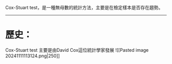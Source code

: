 Cox-Stuart test，是一種無母數的統計方法，主要是在檢定樣本是否存在趨勢。
- - -
# 歷史：
Cox-Stuart test 主要是由David Cox這位統計學家發展
![[Pasted image 20241111113124.png|250]]